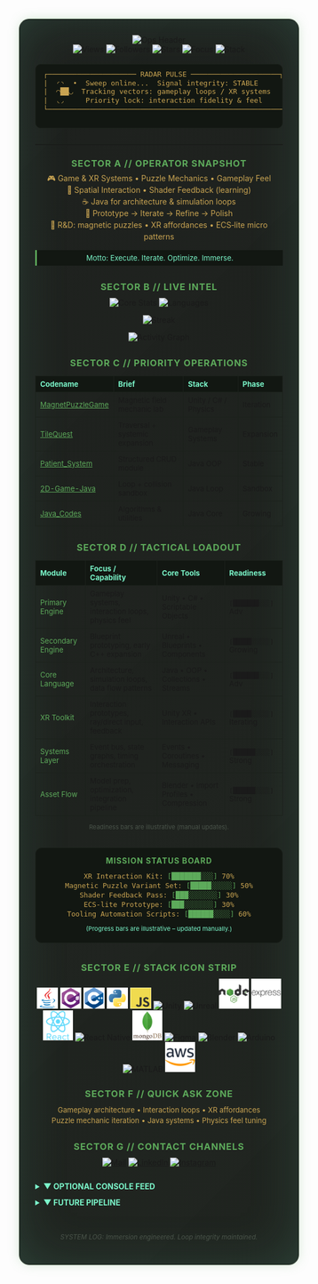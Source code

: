 <!-- =========================================================== -->
<!--  TACTICAL INTERFACE // ASH (Compact HUD Variant v3.2)       -->
<!--  THEME TOKENS:                                              -->
<!--    OPS_GREEN: #5DAA5B  AMBER: #C9A452  NEON: #7BF7CA        -->
<!--    BG_DARK: #0C0F0C    GRID: #1B211B  DIM: #4A544A          -->
<!--    ALT_BG: #121712                                          -->
<!--  Background pattern can be replaced (self-host recommended) -->
<!-- =========================================================== -->

<!-- MAIN WRAPPER WITH ARMY CAMO BACKGROUND -->
<div align="center">
  <div style="
    background:
      linear-gradient(135deg, rgba(11,14,11,0.92), rgba(18,23,18,0.94)),
      url('https://www.transparenttextures.com/patterns/forest-floor.png');
    background-blend-mode: overlay;
    padding: 28px 28px 42px;
    border: 1px solid #1B211B;
    border-radius: 18px;
    box-shadow:
      0 0 0 1px rgba(93,170,91,0.20),
      0 0 22px -4px rgba(93,170,91,0.35),
      0 0 120px -40px rgba(123,247,202,0.25) inset;
    max-width: 1080px;
  ">

<!-- TOP TYPING BANNER -->
  <picture>
    <source media="(prefers-color-scheme: dark)" srcset="https://readme-typing-svg.herokuapp.com?font=Share+Tech+Mono&size=24&duration=2800&pause=800&color=5DAA5B&center=true&vCenter=true&width=780&lines=BOOTING+TACTICAL+MODULE...;IDENT:+ASHUTOSH+(ASH);ROLE:+GAME%2FXR+DEV+%2B+JAVA+SYSTEMS;MODE:+ACTIVE+DEPLOYMENT">
    <img src="https://readme-typing-svg.herokuapp.com?font=Share+Tech+Mono&size=24&duration=2800&pause=800&color=0C0F0C&center=true&vCenter=true&width=780&lines=BOOTING+TACTICAL+MODULE...;IDENT:+ASHUTOSH+(ASH);ROLE:+GAME%2FXR+DEV+%2B+JAVA+SYSTEMS;MODE:+ACTIVE+DEPLOYMENT" alt="Ops Header">
  </picture>

  <!-- BADGE STRIP -->
  <div>
    <img src="https://komarev.com/ghpvc/?username=Ash28s&label=INTEL+PINGS&color=5DAA5B&style=flat" alt="Views">
    <img src="https://img.shields.io/github/followers/Ash28s?label=ALLIED+UNITS&color=C9A452&style=flat" alt="Followers">
    <img src="https://img.shields.io/github/stars/Ash28s?label=ARMORY+STARS&color=7BF7CA&style=flat" alt="Stars">
    <img src="https://img.shields.io/badge/FOCUS-Game%2FXR-5DAA5B?style=flat" alt="Focus">
    <img src="https://img.shields.io/badge/STACK-Java%20%7C%20Unity%20%7C%20C%23-C9A452?style=flat" alt="Stack">
  </div>

  <!-- MINI RADAR / ASCII PANEL -->
  <pre style="text-align:center; color:#C9A452; background:#121712; padding:10px 14px; border:1px solid #1B211B; border-radius:10px; font-size:12.6px; line-height:1.25; margin-top:18px; overflow:hidden;">
┌───────────────────── RADAR PULSE ─────────────────────┐
|  ◜◝  •  Sweep online...  Signal integrity: STABLE      |
|  ◠██◡  Tracking vectors: gameplay loops / XR systems   |
|  ◟◞     Priority lock: interaction fidelity & feel     |
└────────────────────────────────────────────────────────┘
  </pre>

  <hr style="border:0; border-top:1px solid #1B211B; margin:28px 0 22px;">

  <!-- SECTOR A -->
  <h3 style="color:#5DAA5B; letter-spacing:1px; margin-bottom:6px;">SECTOR A // OPERATOR SNAPSHOT</h3>
  <p style="color:#C9A452; font-size:14px; line-height:1.5; margin:0 0 14px;">
    🎮 Game & XR Systems • Puzzle Mechanics • Gameplay Feel<br>
    🥽 Spatial Interaction • Shader Feedback (learning)<br>
    ☕ Java for architecture & simulation loops<br>
    🔧 Prototype → Iterate → Refine → Polish<br>
    🎯 R&D: magnetic puzzles • XR affordances • ECS‑lite micro patterns
  </p>
  <blockquote style="color:#7BF7CA; font-size:13px; margin:4px 0 28px; border-left:3px solid #5DAA5B; padding:6px 10px; background:#121712;">Motto: Execute. Iterate. Optimize. Immerse.</blockquote>

   <!-- SECTOR B -->
  <h3 style="color:#5DAA5B; letter-spacing:1px; margin:0 0 10px;">SECTOR B // LIVE INTEL</h3>
  <div align="center" style="margin-bottom:14px;">
    <img src="https://github-readme-stats.vercel.app/api?username=Ash28s&show_icons=true&bg_color=0C0F0C&title_color=5DAA5B&text_color=C9A452&icon_color=7BF7CA&hide_border=true" height="150" alt="Core Stats">
    <img src="https://github-readme-stats.vercel.app/api/top-langs?username=Ash28s&layout=compact&bg_color=0C0F0C&title_color=5DAA5B&text_color=C9A452&icon_color=7BF7CA&hide_border=true" height="150" alt="Languages">
  </div>
  <div align="center" style="margin-bottom:14px;">
    <img src="https://github-readme-streak-stats.herokuapp.com?user=Ash28s&theme=transparent&hide_border=true&ring=5DAA5B&fire=7BF7CA&currStreakNum=C9A452&dates=4A544A&sideNums=C9A452&currStreakLabel=5DAA5B&sideLabels=5DAA5B" height="155" alt="Streak">
  </div>
  <div align="center" style="margin-bottom:28px;">
    <img src="https://github-readme-activity-graph.vercel.app/graph?username=Ash28s&custom_title=Activity%20Grid&bg_color=0C0F0C&color=5DAA5B&line=7BF7CA&point=C9A452&area=true&hide_border=true" alt="Activity Graph">
  </div>

  <!-- SECTOR B -->
  <h3 style="color:#5DAA5B; letter-spacing:1px; margin:0 0 10px;">SECTOR C // PRIORITY OPERATIONS</h3>
  <table style="width:100%; border-collapse:collapse; font-size:13px;">
    <thead>
      <tr style="background:#121712; color:#7BF7CA;">
        <th align="left" style="padding:6px 8px; border:1px solid #1B211B;">Codename</th>
        <th align="left" style="padding:6px 8px; border:1px solid #1B211B;">Brief</th>
        <th align="left" style="padding:6px 8px; border:1px solid #1B211B;">Stack</th>
        <th align="left" style="padding:6px 8px; border:1px solid #1B211B;">Phase</th>
      </tr>
    </thead>
    <tbody>
      <tr>
        <td style="padding:6px 8px; border:1px solid #1B211B;"><a href="https://github.com/Ash28s/MagnetPuzzleGame" style="color:#5DAA5B;">MagnetPuzzleGame</a></td>
        <td style="padding:6px 8px; border:1px solid #1B211B;">Magnetic field mechanic lab</td>
        <td style="padding:6px 8px; border:1px solid #1B211B;">Unity / C# / Physics</td>
        <td style="padding:6px 8px; border:1px solid #1B211B;">Iteration</td>
      </tr>
      <tr>
        <td style="padding:6px 8px; border:1px solid #1B211B;"><a href="https://github.com/Aditya-chaki/TileQuest" style="color:#5DAA5B;">TileQuest</a></td>
        <td style="padding:6px 8px; border:1px solid #1B211B;">Traversal + systemic expansion</td>
        <td style="padding:6px 8px; border:1px solid #1B211B;">Gameplay Systems</td>
        <td style="padding:6px 8px; border:1px solid #1B211B;">Expansion</td>
      </tr>
      <tr>
        <td style="padding:6px 8px; border:1px solid #1B211B;"><a href="https://github.com/Ash28s/Patient_Management_System" style="color:#5DAA5B;">Patient_System</a></td>
        <td style="padding:6px 8px; border:1px solid #1B211B;">Structured CRUD module</td>
        <td style="padding:6px 8px; border:1px solid #1B211B;">Java OOP</td>
        <td style="padding:6px 8px; border:1px solid #1B211B;">Stable</td>
      </tr>
      <tr>
        <td style="padding:6px 8px; border:1px solid #1B211B;"><a href="https://github.com/Ash28s/2D-Game-Java" style="color:#5DAA5B;">2D-Game-Java</a></td>
        <td style="padding:6px 8px; border:1px solid #1B211B;">Loop + collision sandbox</td>
        <td style="padding:6px 8px; border:1px solid #1B211B;">Java Loop</td>
        <td style="padding:6px 8px; border:1px solid #1B211B;">Sandbox</td>
      </tr>
      <tr>
        <td style="padding:6px 8px; border:1px solid #1B211B;"><a href="https://github.com/Ash28s/Java_Codes" style="color:#5DAA5B;">Java_Codes</a></td>
        <td style="padding:6px 8px; border:1px solid #1B211B;">Algorithms & utilities</td>
        <td style="padding:6px 8px; border:1px solid #1B211B;">Java Core</td>
        <td style="padding:6px 8px; border:1px solid #1B211B;">Growing</td>
      </tr>
    </tbody>
  </table>
  
  <!-- SECTOR C (TABLE VERSION) -->
  <h3 style="color:#5DAA5B; letter-spacing:1px; margin:28px 0 12px;">SECTOR D // TACTICAL LOADOUT</h3>
  <table style="width:100%; border-collapse:collapse; font-size:13px;">
    <thead>
      <tr style="background:#121712; color:#7BF7CA;">
        <th align="left" style="padding:6px 8px; border:1px solid #1B211B;">Module</th>
        <th align="left" style="padding:6px 8px; border:1px solid #1B211B;">Focus / Capability</th>
        <th align="left" style="padding:6px 8px; border:1px solid #1B211B;">Core Tools</th>
        <th align="left" style="padding:6px 8px; border:1px solid #1B211B;">Readiness</th>
      </tr>
    </thead>
    <tbody>
      <tr>
        <td style="padding:6px 8px; border:1px solid #1B211B; color:#5DAA5B;">Primary Engine</td>
        <td style="padding:6px 8px; border:1px solid #1B211B;">Gameplay systems, interaction loops, physics feel</td>
        <td style="padding:6px 8px; border:1px solid #1B211B;">Unity • C# • Scriptable Objects</td>
        <td style="padding:6px 8px; border:1px solid #1B211B;"><code>[███████░░░]</code> Adv</td>
      </tr>
      <tr>
        <td style="padding:6px 8px; border:1px solid #1B211B; color:#5DAA5B;">Secondary Engine</td>
        <td style="padding:6px 8px; border:1px solid #1B211B;">Blueprint prototyping, early C++ expansion</td>
        <td style="padding:6px 8px; border:1px solid #1B211B;">Unreal • Blueprints • Components</td>
        <td style="padding:6px 8px; border:1px solid #1B211B;"><code>[█████░░░░░]</code> Growing</td>
      </tr>
      <tr>
        <td style="padding:6px 8px; border:1px solid #1B211B; color:#5DAA5B;">Core Language</td>
        <td style="padding:6px 8px; border:1px solid #1B211B;">Architecture, simulation loops, data flow patterns</td>
        <td style="padding:6px 8px; border:1px solid #1B211B;">Java • OOP • Collections • Streams</td>
        <td style="padding:6px 8px; border:1px solid #1B211B;"><code>[███████░░░]</code> Adv</td>
      </tr>
      <tr>
        <td style="padding:6px 8px; border:1px solid #1B211B; color:#5DAA5B;">XR Toolkit</td>
        <td style="padding:6px 8px; border:1px solid #1B211B;">Interaction prototypes, ray/direct input, feedback</td>
        <td style="padding:6px 8px; border:1px solid #1B211B;">Unity XR • Interaction APIs</td>
        <td style="padding:6px 8px; border:1px solid #1B211B;"><code>[█████░░░░░]</code> Iterating</td>
      </tr>
      <tr>
        <td style="padding:6px 8px; border:1px solid #1B211B; color:#5DAA5B;">Systems Layer</td>
        <td style="padding:6px 8px; border:1px solid #1B211B;">Event bus, state graphs, timing orchestration</td>
        <td style="padding:6px 8px; border:1px solid #1B211B;">Events • Coroutines • Messaging</td>
        <td style="padding:6px 8px; border:1px solid #1B211B;"><code>[██████░░░░]</code> Strong</td>
      </tr>
      <tr>
        <td style="padding:6px 8px; border:1px solid #1B211B; color:#5DAA5B;">Asset Flow</td>
        <td style="padding:6px 8px; border:1px solid #1B211B;">Model prep, optimization, integration pipeline</td>
        <td style="padding:6px 8px; border:1px solid #1B211B;">Blender • Import Profiles • Compression</td>
        <td style="padding:6px 8px; border:1px solid #1B211B;"><code>[██████░░░░]</code> Strong</td>
      </tr>
    </tbody>
  </table>
  <p style="font-size:11px; color:#4A544A; margin:6px 0 30px;">Readiness bars are illustrative (manual updates).</p>

  <!-- MISSION STATUS -->
  <div style="background:#121712; padding:14px 16px 18px; border:1px solid #1B211B; border-radius:12px; margin-bottom:34px;">
    <h4 style="color:#5DAA5B; margin:0 0 12px; letter-spacing:1px;">MISSION STATUS BOARD</h4>
    <div style="font-family:monospace; font-size:12.5px; line-height:1.35; color:#C9A452;">
      XR Interaction Kit: <span style="color:#5DAA5B;">[███████░░░]</span> 70%<br>
      Magnetic Puzzle Variant Set: <span style="color:#5DAA5B;">[█████░░░░░]</span> 50%<br>
      Shader Feedback Pass: <span style="color:#5DAA5B;">[███░░░░░░░]</span> 30%<br>
      ECS-lite Prototype: <span style="color:#5DAA5B;">[███░░░░░░░]</span> 30%<br>
      Tooling Automation Scripts: <span style="color:#5DAA5B;">[██████░░░░]</span> 60%
    </div>
    <p style="color:#7BF7CA; font-size:11px; margin:10px 0 0;">(Progress bars are illustrative – updated manually.)</p>
  </div>

  <!-- SECTOR D -->
  <h3 style="color:#5DAA5B; letter-spacing:1px; margin:0 0 10px;">SECTOR E // STACK ICON STRIP</h3>
  <p align="center" style="margin:10px 0 26px;">
    <!-- Core -->
    <img src="https://raw.githubusercontent.com/devicons/devicon/master/icons/java/java-original.svg" width="38" alt="Java">
    <img src="https://raw.githubusercontent.com/devicons/devicon/master/icons/csharp/csharp-original.svg" width="38" alt="C#">
    <img src="https://raw.githubusercontent.com/devicons/devicon/master/icons/cplusplus/cplusplus-original.svg" width="38" alt="C++">
    <img src="https://raw.githubusercontent.com/devicons/devicon/master/icons/python/python-original.svg" width="38" alt="Python">
    <img src="https://raw.githubusercontent.com/devicons/devicon/master/icons/javascript/javascript-original.svg" width="38" alt="JavaScript">
    <!-- Engines -->
    <img src="https://www.vectorlogo.zone/logos/unity3d/unity3d-icon.svg" width="40" alt="Unity">
    <img src="https://raw.githubusercontent.com/kenangundogan/fontisto/master/icons/svg/brand/unreal-engine.svg" width="40" alt="Unreal">
    <!-- Web -->
    <img src="https://raw.githubusercontent.com/devicons/devicon/master/icons/nodejs/nodejs-original-wordmark.svg" width="54" alt="Node">
    <img src="https://raw.githubusercontent.com/devicons/devicon/master/icons/express/express-original-wordmark.svg" width="54" alt="Express">
    <img src="https://raw.githubusercontent.com/devicons/devicon/master/icons/react/react-original-wordmark.svg" width="54" alt="React">
    <img src="https://reactnative.dev/img/header_logo.svg" width="46" alt="React Native">
    <img src="https://raw.githubusercontent.com/devicons/devicon/master/icons/mongodb/mongodb-original-wordmark.svg" width="54" alt="MongoDB">
    <!-- Tools -->
    <img src="https://www.vectorlogo.zone/logos/figma/figma-icon.svg" width="34" alt="Figma">
    <img src="https://download.blender.org/branding/community/blender_community_badge_white.svg" width="38" alt="Blender">
    <img src="https://cdn.worldvectorlogo.com/logos/arduino-1.svg" width="40" alt="Arduino">
    <img src="https://upload.wikimedia.org/wikipedia/commons/2/21/Matlab_Logo.png" width="42" alt="MATLAB">
    <img src="https://raw.githubusercontent.com/devicons/devicon/master/icons/amazonwebservices/amazonwebservices-original-wordmark.svg" width="54" alt="AWS">
  </p>

  <!-- SECTOR F -->
  <h3 style="color:#5DAA5B; letter-spacing:1px; margin:0 0 10px;">SECTOR F // QUICK ASK ZONE</h3>
  <p style="color:#C9A452; font-size:13px; line-height:1.5; margin:0 0 26px;">
    Gameplay architecture • Interaction loops • XR affordances<br>
    Puzzle mechanic iteration • Java systems • Physics feel tuning
  </p>

  <!-- SECTOR G -->
  <h3 style="color:#5DAA5B; letter-spacing:1px; margin:0 0 10px;">SECTOR G // CONTACT CHANNELS</h3>
  <div>
    <a href="mailto:ashutoshsena2813@gmail.com"><img src="https://img.shields.io/badge/EMAIL-OPS%20LINK-5DAA5B?style=for-the-badge&logo=gmail&logoColor=white" alt="Mail"></a>
    <a href="https://www.linkedin.com/in/ashutosh-senapati-55477b252" target="_blank"><img src="https://img.shields.io/badge/LINKEDIN-CONNECT-C9A452?style=for-the-badge&logo=linkedin&logoColor=white" alt="LinkedIn"></a>
    <a href="https://instagram.com/ashu_tosh_28" target="_blank"><img src="https://img.shields.io/badge/INSTAGRAM-VISUALS-7BF7CA?style=for-the-badge&logo=instagram&logoColor=white" alt="Instagram"></a>
  </div>

  <details style="margin-top:26px; text-align:left;">
    <summary style="color:#7BF7CA; cursor:pointer;"><b>▼ OPTIONAL CONSOLE FEED</b></summary>
    <pre style="background:#121712; padding:10px 14px; color:#C9A452; border:1px solid #1B211B; border-radius:8px; font-size:12.2px; line-height:1.3; overflow:hidden;">
[BOOT] Modules online.
[SCAN] Systems stable.
[LOG] Awaiting next operation directive.
[TRACE] Latency nominal. Asset pipeline synced.
    </pre>
  </details>

  <details style="margin-top:12px; text-align:left;">
    <summary style="color:#7BF7CA; cursor:pointer;"><b>▼ FUTURE PIPELINE</b></summary>
    <ul style="color:#C9A452; font-size:13px; line-height:1.45; margin:10px 0 4px; padding-left:18px;">
      <li>Scriptable XR Interaction Kit (modular layers)</li>
      <li>GPU highlight shader variants</li>
      <li>Puzzle templating core (rapid iteration)</li>
      <li>Micro ECS-lite field test build</li>
    </ul>
  </details>

  <!-- OPTIONAL SUPPORT (UNCOMMENT IF USED)
  <div style="margin-top:30px;">
    <a href="https://www.buymeacoffee.com/ashutoshvr" target="_blank">
      <img src="https://img.shields.io/badge/MAINTAIN%20OPS-Buy%20Me%20A%20Coffee-C9A452?style=for-the-badge&logo=buymeacoffee&logoColor=000" alt="BMC">
    </a>
    <a href="https://ko-fi.com/ashutoshvr" target="_blank">
      <img src="https://img.shields.io/badge/KO--FI-SUPPORT-5DAA5B?style=for-the-badge&logo=kofi&logoColor=white" alt="Ko-fi">
    </a>
  </div>
  -->

  <!-- OPTIONAL GAMEPLAY GIF -->
  <!-- <div style="margin-top:32px;"><img src="YOUR_GAMEPLAY_GIF.gif" width="520" alt="Gameplay Capture WIP" style="border:1px solid #1B211B; border-radius:10px;"></div> -->

  <div style="margin-top:40px;">
    <sub style="color:#4A544A;"><i>SYSTEM LOG: Immersion engineered. Loop integrity maintained.</i></sub>
  </div>

  </div> <!-- END INNER WRAPPER -->
</div> <!-- END OUTER ALIGN WRAPPER -->
